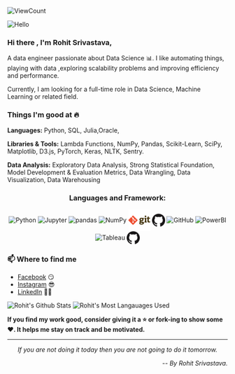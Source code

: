
![ViewCount](https://views.whatilearened.today/views/github/QARohitSrtivastava/QARohitSrtivastava.svg)


![Hello](https://raw.githubusercontent.com/QARohitSrivastava/QARohitSrivastava/main/hello.gif)


### Hi there , I'm Rohit Srivastava,

A data engineer passionate about Data Science :bar_chart:. I like automating things, playing with data ,exploring scalability problems and improving efficiency and performance. 

Currently, I am looking for a full-time role in Data Science, Machine Learning or related field. 



### Things I'm good at :fire:

**Languages:**  Python, SQL, Julia,Oracle, 

**Libraries & Tools:**  Lambda Functions, NumPy, Pandas, Scikit-Learn, SciPy, Matplotlib, D3.js, PyTorch, Keras, NLTK, Sentry.

**Data Analysis:** Exploratory Data Analysis, Strong Statistical Foundation, Model Development & Evaluation Metrics, Data Wrangling, Data Visualization, Data Warehousing

<div align="center">

<h3>Languages and Framework:</h3>

<img align="center" alt="Python" width="30px" src="https://upload.wikimedia.org/wikipedia/commons/thumb/0/0a/Python.svg/240px-Python.svg.png" />
<img align="center" alt="Jupyter" width="34px" src="https://jupyter.org/assets/main-logo.svg" />
<img align="center" alt="pandas" width="40px" src="https://upload.wikimedia.org/wikipedia/commons/e/ed/Pandas_logo.svg" />
<img align="center" alt="NumPy" width="30px" src="https://numpy.org/images/logos/numpy.svg" />
<img align="center" alt="Git" width="50px" src="https://raw.githubusercontent.com/github/explore/80688e429a7d4ef2fca1e82350fe8e3517d3494d/topics/git/git.png" />
<img align="center" alt="GitHub" width="30px" src="https://raw.githubusercontent.com/github/explore/78df643247d429f6cc873026c0622819ad797942/topics/github/github.png" />
<img align="center" alt="GitHub" width="80px" src="https://keras.io/img/logo.png" />
<img align="center" alt="PowerBI" width="30px" src="https://upload.wikimedia.org/wikipedia/en/2/20/Power_BI_logo.svg">
<img align="center" alt="Tableau" width="40px" src="https://upload.wikimedia.org/wikipedia/en/thumb/0/06/Tableau_logo.svg/1920px-Tableau_logo.svg.png">



<img align="center" alt="GitHub" width="30px" src="https://raw.githubusercontent.com/github/explore/78df643247d429f6cc873026c0622819ad797942/topics/github/github.png" />
</br>


</div>


   
### 📫 Where to find me
- [Facebook](https://www.facebook.com/qa.rohit.srivastava/) 😏
- [Instagram](https://instagram.com/qa.rohit.srivastava) 😎
- [LinkedIn](https://www.linkedin.com/in/rohit-srivastava-a2266157/) 👨💼


![Rohit's Github Stats](https://github-readme-stats.vercel.app/api?username=QARohitSrivastava&show_icons=true&theme=radical)
![Rohit's Most Langauages Used](https://github-readme-stats.vercel.app/api/top-langs/?username=QARohitSrivastava&theme=radical)




**If you find my work good, consider giving it a :star: or fork-ing to show some :heart:. It helps me stay on track and be motivated.**
<hr>
<p align="center">
   <i>If you are not doing it today</i>
   <i>then</i>
   <i>you are not going to do it tomorrow.</i>
   </p>
   <p align="right">
   <i>-- By Rohit Srivastava.</i>
<br>	
